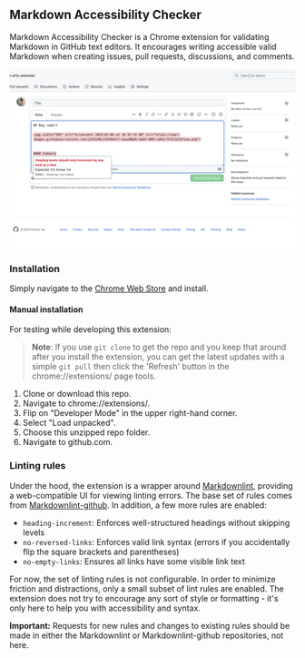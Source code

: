 ## Markdown Accessibility Checker

Markdown Accessibility Checker is a Chrome extension for validating Markdown in GitHub text editors. It encourages writing accessible valid Markdown when creating issues, pull requests, discussions, and comments.

![Issue creation form on github.com with two lint errors visible. One is hovered over, showing a tooltip that says 'heading levels should only increment by one level at a time'](./assets/screenshot.png)

### Installation

Simply navigate to the [Chrome Web Store](https://chrome.google.com/webstore/detail/accessibility-checker-for/hdonjoppcjfaojggdiliigclajklepdg?hl=en) and install.

#### Manual installation

For testing while developing this extension:

> **Note**: If you use `git clone` to get the repo and you keep that around after you install the extension, you can get the latest updates with a simple `git pull` then click the 'Refresh' button in the chrome://extensions/ page tools.

1. Clone or download this repo.
2. Navigate to chrome://extensions/.
3. Flip on "Developer Mode" in the upper right-hand corner.
4. Select "Load unpacked".
5. Choose this unzipped repo folder.
6. Navigate to github.com.


### Linting rules

Under the hood, the extension is a wrapper around [Markdownlint](https://github.com/markdownlint/markdownlint), providing a web-compatible UI for viewing linting errors. The base set of rules comes from [Markdownlint-github](https://github.com/github/markdownlint-github). In addition, a few more rules are enabled:

- `heading-increment`: Enforces well-structured headings without skipping levels
- `no-reversed-links`: Enforces valid link syntax (errors if you accidentally flip the square brackets and parentheses)
- `no-empty-links`: Ensures all links have some visible link text

For now, the set of linting rules is not configurable. In order to minimize friction and distractions, only a small subset of lint rules are enabled. The extension does not try to encourage any sort of style or formatting - it's only here to help you with accessibility and syntax.

**Important:** Requests for new rules and changes to existing rules should be made in either the Markdownlint or Markdownlint-github repositories, not here.
